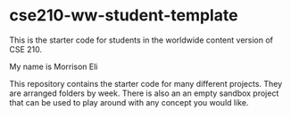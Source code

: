 # cse210-ww-student-template

This is the starter code for students in the worldwide content version of CSE 210.

My name is Morrison Eli

This repository contains the starter code for many different projects. They are arranged folders by week. There is also an an empty sandbox project that can be used to play around with any concept you would like.
